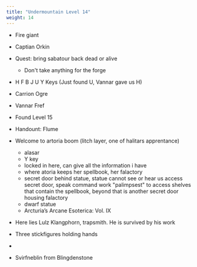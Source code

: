 ```yaml
---
title: "Undermountain Level 14"
weight: 14
---
```


- Fire giant
- Captian Orkin
- Quest: bring sabatour back dead or alive
  - Don't take anything for the forge

- H F B J U Y Keys (Just found U, Vannar gave us H)
- Carrion Ogre
- Vannar Fref
- Found Level 15
- Handount: Flume

- Welcome to artoria boom (litch layer, one of halitars apprentance)
  - alasar
  - Y key
  - locked in here, can give all the information i have
  - where atoria keeps her spellbook, her falactory
  - secret door behind statue, statue cannot see or hear us access secret door, speak command work "palimpsest" to access shelves that contain the spellbook, beyond that is another secret door housing falactory
  - dwarf statue
  - Arcturia’s Arcane Esoterica: Vol. IX

- Here lies Lulz Klangphorn, trapsmith. He is survived by his work
- Three stickfigures holding hands
-
- Svirfneblin from Blingdenstone
